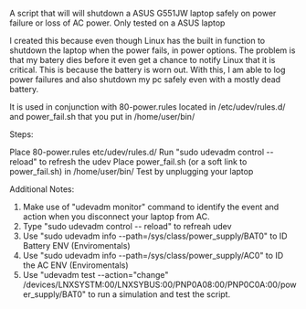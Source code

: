 A script that will will shutdown a ASUS G551JW laptop safely on power failure or loss of AC power. Only tested on a ASUS laptop

I created this because even though Linux has the built in function to shutdown the laptop when the power fails, in power options. The problem is that my batery dies before it even get a chance to notify Linux that it is critical. This is because the battery is worn out. 
With this, I am able to log power failures and also shutdown my pc safely even with a mostly dead battery.

It is used in conjunction with 80-power.rules located in /etc/udev/rules.d/ and power_fail.sh that you put in /home/user/bin/

Steps:

Place 80-power.rules etc/udev/rules.d/
Run "sudo udevadm control --reload" to refresh the udev
Place power_fail.sh (or a soft link to power_fail.sh) in /home/user/bin/
Test by unplugging your laptop

Additional Notes:
1) Make use of "udevadm monitor" command to identify the event and action when you disconnect your laptop from AC.
2) Type "sudo udevadm control -- reload" to refreah udev
3) Use "sudo udevadm info --path=/sys/class/power_supply/BAT0" to ID Battery ENV (Enviromentals)
4) Use "sudo udevadm info --path=/sys/class/power_supply/AC0" to ID the AC ENV (Enviromentals)
5) Use "udevadm test --action="change" /devices/LNXSYSTM:00/LNXSYBUS:00/PNP0A08:00/PNP0C0A:00/power_supply/BAT0" to run a simulation and test the script.


